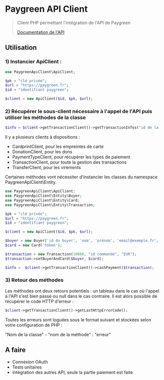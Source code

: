 # Paygreen API Client
> Client PHP permettant l'intégration de l'API de Paygreen
>
> <a href="https://paygreen.fr/documentation/api-documentation-categorie?cat=paiement">Documentation de l'API</a>

## Utilisation

### 1) Instancier ApiClient :
```php
use PaygreenApiClient\ApiClient;

$pk = "clé privée";
$url = "https://paygreen.fr";
$id = "identifiant paygreen";

$client = new ApiClient($id, $pk, $url);
```

### 2) Récupérer le sous-client nécessaire à l'appel de l'API puis utiliser les méthodes de la classe
```php
$info = $client->getTransactionClient()->getTransactionInfos("id de la transaction");
```
Il y a plusieurs clients à dispositions :
- CardprintClient, pour les empreintes de carte
- DonationClient, pour les dons
- PaymentTypeClient, pour récupérer les types de paiement
- TransactionClient, pour toute la gestion des transactions
- TransferClient, pour les virements

Certaines méthodes vont nécessiter d'instancier les classes du namespace PaygreenApiClient\Entity.
```php
use PaygreenApiClient\ApiClient;
use PaygreenApiClient\Entity\Buyer;
use PaygreenApiClient\Entity\Card;
use PaygreenApiClient\Entity\Transaction;

$pk = "clé privée";
$url = "https://paygreen.fr";
$id = "identifiant paygreen";

$client = new ApiClient($id, $pk, $url);

$buyer = new Buyer('id du buyer', 'nom', 'prénom', 'email@exemple.fr', 'pays', 'nom entreprise');
$card = new Card('token');

$transaction = new Transaction(10000, "id commande", "EUR");
$transaction->setBuyerAndCard($buyer, $card);

$info =  $client->getTransactionClient()->cashPayment($transaction);
```

### 3) Retour des méthodes
Les méthodes ont deux retours potentiels : un tableau dans le cas où l'appel à l'API s'est bien passé ou null dans le cas contraire. Il est alors possible de récupérer le code HTTP d'erreur :
```php
$client->getTransactionClient()->getLastHttpErrorCode();
```
Toutes les erreurs sont loguées sous le format suivant et stockées selon votre configuration de PHP : 

"Nom de la classe" - "nom de la méthode" : "erreur"

## A faire
- Connexion OAuth
- Tests unitaires
- Intégration des autres API, seule la partie paiement est faite